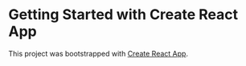 # Getting Started with Create React App

This project was bootstrapped with [Create React App](https://github.com/facebook/create-react-app).

  
 
